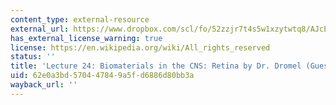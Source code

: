 ```yaml
---
content_type: external-resource
external_url: https://www.dropbox.com/scl/fo/52zzjr7t4s5w1xzytwtq8/AJcEtK_TPtYGIkPyFJA2vC0/Lecture%20Recordings?dl=0&preview=2022-12-6_CNS%3A+Retina+%28Dromel%29.mp4&rlkey=qojtvzyd9q8cpudjtvj939i69&subfolder_nav_tracking=1
has_external_license_warning: true
license: https://en.wikipedia.org/wiki/All_rights_reserved
status: ''
title: 'Lecture 24: Biomaterials in the CNS: Retina by Dr. Dromel (Guest Lecturer)'
uid: 62e0a3bd-5704-4784-9a5f-d6886d80bb3a
wayback_url: ''
---
```

